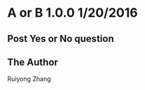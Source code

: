 A or B 1.0.0 1/20/2016 
===========
Post Yes or No question 
----------------


The Author
----------
Ruiyong Zhang
